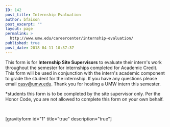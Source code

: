 ```yaml
---
ID: 142
post_title: Internship Evaluation
author: bfaison
post_excerpt: ""
layout: page
permalink: >
  http://www.umw.edu/careercenter/internship-evaluation/
published: true
post_date: 2018-04-11 10:37:37
---
```

This form is for <strong>Internship Site Supervisors</strong> to evaluate their intern's work throughout the semester for internships completed for Academic Credit. This form will be used in conjunction with the intern's academic component to grade the student for the internship. If you have any questions please email casv@umw.edu. Thank you for hosting a UMW intern this semester.

*students this form is to be completed by the site supervisor only. Per the Honor Code, you are not allowed to complete this form on your own behalf.

&nbsp;

[gravityform id="1" title="true" description="true"]